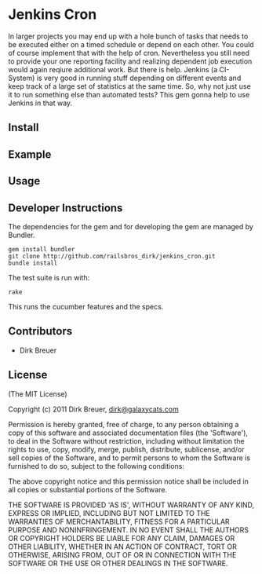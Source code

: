 # Jenkins Cron

In larger projects you may end up with a hole bunch of tasks that needs
to be executed either on a timed schedule or depend on each other. You
could of course implement that with the help of cron.  Nevertheless you
still need to provide your one reporting facility and realizing
dependent job execution would again reqiure additional work. But there
is help. Jenkins (a CI-System) is very good in running stuff depending
on different events and keep track of a large set of statistics at the
same time. So, why not just use it to run something else than automated
tests? This gem gonna help to use Jenkins in that way.

## Install

## Example

## Usage

## Developer Instructions

The dependencies for the gem and for developing the gem are managed by Bundler.

    gem install bundler
    git clone http://github.com/railsbros_dirk/jenkins_cron.git
    bundle install

The test suite is run with:

    rake

This runs the cucumber features and the specs.

## Contributors

* Dirk Breuer

## License

(The MIT License)

Copyright (c) 2011 Dirk Breuer, dirk@galaxycats.com

Permission is hereby granted, free of charge, to any person obtaining
a copy of this software and associated documentation files (the
'Software'), to deal in the Software without restriction, including
without limitation the rights to use, copy, modify, merge, publish,
distribute, sublicense, and/or sell copies of the Software, and to
permit persons to whom the Software is furnished to do so, subject to
the following conditions:

The above copyright notice and this permission notice shall be
included in all copies or substantial portions of the Software.

THE SOFTWARE IS PROVIDED 'AS IS', WITHOUT WARRANTY OF ANY KIND,
EXPRESS OR IMPLIED, INCLUDING BUT NOT LIMITED TO THE WARRANTIES OF
MERCHANTABILITY, FITNESS FOR A PARTICULAR PURPOSE AND NONINFRINGEMENT.
IN NO EVENT SHALL THE AUTHORS OR COPYRIGHT HOLDERS BE LIABLE FOR ANY
CLAIM, DAMAGES OR OTHER LIABILITY, WHETHER IN AN ACTION OF CONTRACT,
TORT OR OTHERWISE, ARISING FROM, OUT OF OR IN CONNECTION WITH THE
SOFTWARE OR THE USE OR OTHER DEALINGS IN THE SOFTWARE.
